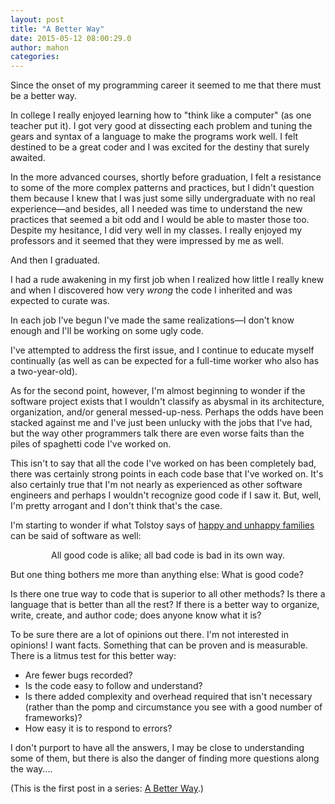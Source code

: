 ```yaml
---
layout: post
title: "A Better Way"
date: 2015-05-12 08:00:29.0
author: mahon
categories: 
---
```

Since the onset of my programming career it seemed to me that there must be a better way.

In college I really enjoyed learning how to "think like a computer" (as one teacher put it). I got very good at dissecting each problem and tuning the gears and syntax of a language to make the programs work well. I felt destined to be a great coder and I was excited for the destiny that surely awaited.

In the more advanced courses, shortly before graduation, I felt a resistance to some of the more complex patterns and practices, but I didn't question them because I knew that I was just some silly undergraduate with no real experience—and besides, all I needed was time to understand the new practices that seemed a bit odd and I would be able to master those too. Despite my hesitance, I did very well in my classes. I really enjoyed my professors and it seemed that they were impressed by me as well.

And then I graduated.

I had a rude awakening in my first job when I realized how little I really knew and when I discovered how very <em>wrong</em> the code I inherited and was expected to curate was.

In each job I've begun I've made the same realizations—I don't know enough and I'll be working on some ugly code.

I've attempted to address the first issue, and I continue to educate myself continually (as well as can be expected for a full-time worker who also has a two-year-old).

As for the second point, however, I'm almost beginning to wonder if the software project exists that I wouldn't classify as abysmal in its architecture, organization, and/or general messed-up-ness. Perhaps the odds have been stacked against me and I've just been unlucky with the jobs that I've had, but the way other programmers talk there are even worse faits than the piles of spaghetti code I've worked on.

This isn't to say that all the code I've worked on has been completely bad, there was certainly strong points in each code base that I've worked on. It's also certainly true that I'm not nearly as experienced as other software engineers and perhaps I wouldn't recognize good code if I saw it. But, well, I'm pretty arrogant and I don't think that's the case.

I'm starting to wonder if what Tolstoy says of <a href="http://www.goodreads.com/quotes/7142-all-happy-families-are-alike-each-unhappy-family-is-unhappy" target="_blank">happy and unhappy families</a> can be said of software as well:
<p style="text-align: center;">All good code is alike; all bad code is bad in its own way.</p>
But one thing bothers me more than anything else: What is good code?

Is there one true way to code that is superior to all other methods? Is there a language that is better than all the rest? If there is a better way to organize, write, create, and author code; does anyone know what it is?

To be sure there are a lot of opinions out there. I'm not interested in opinions! I want facts. Something that can be proven and is measurable. There is a litmus test for this better way:
<ul>
	<li>Are fewer bugs recorded?</li>
	<li>Is the code easy to follow and understand?</li>
	<li>Is there added complexity and overhead required that isn't necessary (rather than the pomp and circumstance you see with a good number of frameworks)?</li>
	<li>How easy it is to respond to errors?</li>
</ul>
I don't purport to have all the answers, I may be close to understanding some of them, but there is also the danger of finding more questions along the way....

(This is the first post in a series: <a href="/tag/a-better-way/">A Better Way</a>.)